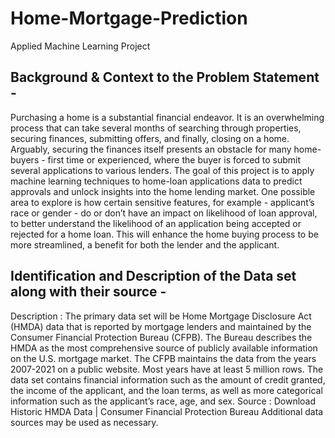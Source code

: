 # Home-Mortgage-Prediction
Applied Machine Learning Project

## Background & Context to the Problem Statement -
Purchasing a home is a substantial financial endeavor. It is an overwhelming process that can take several months of searching through properties, securing finances, submitting offers, and finally, closing on a home. Arguably, securing the finances itself presents an obstacle for many home-buyers - first time or experienced, where the buyer is forced to submit several applications to various lenders. The goal of this project is to apply machine learning techniques to home-loan applications data to predict approvals and unlock insights into the home lending market. One possible area to explore is how certain sensitive features, for example - applicant’s race or gender - do or don’t have an impact on likelihood of loan approval, to better understand the likelihood of an application being accepted or rejected for a home loan. This will enhance the home buying process to be more streamlined, a benefit for both the lender and the applicant.

## Identification and Description of the Data set along with their source -
Description : The primary data set will be Home Mortgage Disclosure Act (HMDA) data that is reported by mortgage lenders and maintained by the Consumer Financial Protection Bureau (CFPB). The Bureau describes the HMDA as the most comprehensive source of publicly available information on the U.S. mortgage market. The CFPB maintains the data from the years 2007-2021 on a public website. Most years have at least 5 million rows. The data set contains financial information such as the amount of credit granted, the income of the applicant, and the loan terms, as well as more categorical information such as the applicant’s race, age, and sex.
Source : Download Historic HMDA Data | Consumer Financial Protection Bureau
Additional data sources may be used as necessary.
